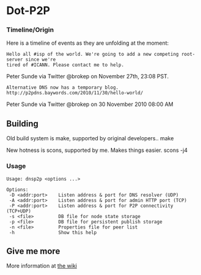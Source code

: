 # Dot-P2P
### Timeline/Origin
Here is a timeline of events as they are unfolding at the moment:

    Hello all #isp of the world. We're going to add a new competing root-server since we're 
    tired of #ICANN. Please contact me to help. 

Peter Sunde via Twitter @brokep on November 27th, 23:08 PST.

    Alternative DNS now has a temporary blog.
    http://p2pdns.baywords.com/2010/11/30/hello-world/

Peter Sunde via Twitter @brokep on 30 November 2010 08:00 AM

## Building
Old build system is make, supported by original developers..
    make

New hotness is scons, supported by me.  Makes things easier.
    scons -j4

### Usage

    Usage: dnsp2p <options ...>
    
    Options:
     -D <addr:port>    Listen address & port for DNS resolver (UDP)
     -A <addr:port>    Listen address & port for admin HTTP port (TCP)
     -P <addr:port>    Listen address & port for P2P connectivity (TCP+UDP)
     -s <file>         DB file for node state storage
     -p <file>         DB file for persistent publish storage
     -n <file>         Properties file for peer list
     -h                Show this help


## Give me more
More information at [the wiki](http://dot-p2p.org/index.php?title=Main_Page)
